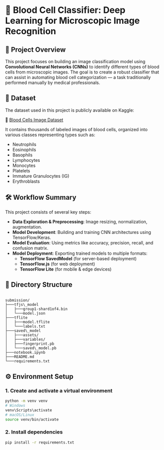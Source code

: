 
# 🧬 Blood Cell Classifier: Deep Learning for Microscopic Image Recognition

## 📌 Project Overview
This project focuses on building an image classification model using **Convolutional Neural Networks (CNNs)** to identify different types of blood cells from microscopic images. The goal is to create a robust classifier that can assist in automating blood cell categorization — a task traditionally performed manually by medical professionals.

## 📁 Dataset
The dataset used in this project is publicly available on Kaggle:

🔗 [Blood Cells Image Dataset](https://www.kaggle.com/datasets/unclesamulus/blood-cells-image-dataset)

It contains thousands of labeled images of blood cells, organized into various classes representing types such as:
- Neutrophils
- Eosinophils
- Basophils
- Lymphocytes
- Monocytes
- Platelets
- Immature Granulocytes (IG)
- Erythroblasts

## 🛠 Workflow Summary
This project consists of several key steps:
- **Data Exploration & Preprocessing**: Image resizing, normalization, augmentation.
- **Model Development**: Building and training CNN architectures using TensorFlow/Keras.
- **Model Evaluation**: Using metrics like accuracy, precision, recall, and confusion matrix.
- **Model Deployment**: Exporting trained models to multiple formats:
  - **TensorFlow SavedModel** (for server-based deployment)
  - **TensorFlow.js** (for web deployment)
  - **TensorFlow Lite** (for mobile & edge devices)

## 📂 Directory Structure
```

submission/
├───tfjs\_model
│   ├───group1-shard1of4.bin
│   └───model.json
├───tflite
│   ├───model.tflite
│   └───labels.txt
├───saved\_model
│   ├───assets/
│   ├───variables/
│   ├───fingerprint.pb
│   └───saved\_model.pb
├───notebook.ipynb
├───README.md
└───requirements.txt

````

## ⚙️ Environment Setup
### 1. Create and activate a virtual environment
```bash
python -m venv venv
# Windows
venv\Scripts\activate
# macOS/Linux
source venv/bin/activate
````

### 2. Install dependencies

```bash
pip install -r requirements.txt
```
